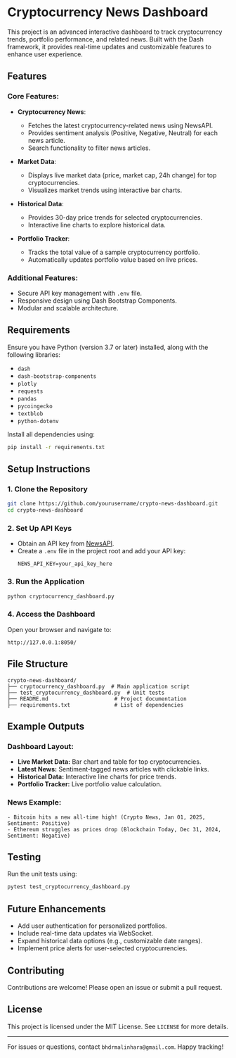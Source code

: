 # Cryptocurrency News Dashboard

This project is an advanced interactive dashboard to track cryptocurrency trends, portfolio performance, and related news. Built with the Dash framework, it provides real-time updates and customizable features to enhance user experience.

## Features

### Core Features:
- **Cryptocurrency News**:
  - Fetches the latest cryptocurrency-related news using NewsAPI.
  - Provides sentiment analysis (Positive, Negative, Neutral) for each news article.
  - Search functionality to filter news articles.

- **Market Data**:
  - Displays live market data (price, market cap, 24h change) for top cryptocurrencies.
  - Visualizes market trends using interactive bar charts.

- **Historical Data**:
  - Provides 30-day price trends for selected cryptocurrencies.
  - Interactive line charts to explore historical data.

- **Portfolio Tracker**:
  - Tracks the total value of a sample cryptocurrency portfolio.
  - Automatically updates portfolio value based on live prices.

### Additional Features:
- Secure API key management with `.env` file.
- Responsive design using Dash Bootstrap Components.
- Modular and scalable architecture.

## Requirements

Ensure you have Python (version 3.7 or later) installed, along with the following libraries:

- `dash`
- `dash-bootstrap-components`
- `plotly`
- `requests`
- `pandas`
- `pycoingecko`
- `textblob`
- `python-dotenv`

Install all dependencies using:
```bash
pip install -r requirements.txt
```

## Setup Instructions

### 1. Clone the Repository
```bash
git clone https://github.com/yourusername/crypto-news-dashboard.git
cd crypto-news-dashboard
```

### 2. Set Up API Keys
- Obtain an API key from [NewsAPI](https://newsapi.org/).
- Create a `.env` file in the project root and add your API key:
  ```
  NEWS_API_KEY=your_api_key_here
  ```

### 3. Run the Application
```bash
python cryptocurrency_dashboard.py
```

### 4. Access the Dashboard
Open your browser and navigate to:
```
http://127.0.0.1:8050/
```

## File Structure

```
crypto-news-dashboard/
├── cryptocurrency_dashboard.py  # Main application script
├── test_cryptocurrency_dashboard.py  # Unit tests
├── README.md                     # Project documentation
├── requirements.txt              # List of dependencies
```

## Example Outputs

### Dashboard Layout:
- **Live Market Data:** Bar chart and table for top cryptocurrencies.
- **Latest News:** Sentiment-tagged news articles with clickable links.
- **Historical Data:** Interactive line charts for price trends.
- **Portfolio Tracker:** Live portfolio value calculation.

### News Example:
```
- Bitcoin hits a new all-time high! (Crypto News, Jan 01, 2025, Sentiment: Positive)
- Ethereum struggles as prices drop (Blockchain Today, Dec 31, 2024, Sentiment: Negative)
```

## Testing

Run the unit tests using:
```bash
pytest test_cryptocurrency_dashboard.py
```

## Future Enhancements
- Add user authentication for personalized portfolios.
- Include real-time data updates via WebSocket.
- Expand historical data options (e.g., customizable date ranges).
- Implement price alerts for user-selected cryptocurrencies.

## Contributing
Contributions are welcome! Please open an issue or submit a pull request.

## License

This project is licensed under the MIT License. See `LICENSE` for more details.

---
For issues or questions, contact `bhdrmalinhara@gmail.com`. Happy tracking!
